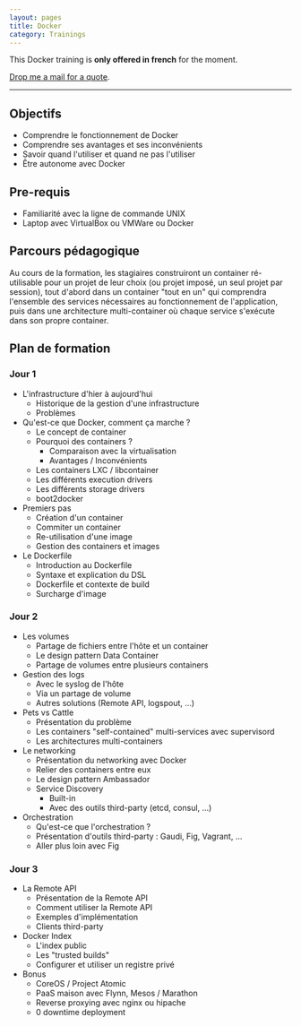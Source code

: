 ```yaml
---
layout: pages
title: Docker
category: Trainings
---
```


This Docker training is **only offered in french** for the moment.

[Drop me a mail for a quote](mailto:geoffrey.bachelet@gmail.com).

<!-- {% include see_also_the_docker_101_book.html %} -->

---

## Objectifs

* Comprendre le fonctionnement de Docker
* Comprendre ses avantages et ses inconvénients
* Savoir quand l'utiliser et quand ne pas l'utiliser
* Être autonome avec Docker

## Pre-requis

* Familiarité avec la ligne de commande UNIX
* Laptop avec VirtualBox ou VMWare ou Docker

## Parcours pédagogique

Au cours de la formation, les stagiaires construiront un container ré-utilisable pour un projet de leur choix (ou projet imposé, un seul projet par session), tout d'abord dans un container "tout en un" qui comprendra l'ensemble des services nécessaires au fonctionnement de l'application, puis dans une architecture multi-container où chaque service s'exécute dans son propre container.

## Plan de formation

### Jour 1

* L'infrastructure d'hier à aujourd'hui
  * Historique de la gestion d'une infrastructure
  * Problèmes
* Qu'est-ce que Docker, comment ça marche ?
  * Le concept de container
  * Pourquoi des containers ?
    * Comparaison avec la virtualisation
    * Avantages / Inconvénients
  * Les containers LXC / libcontainer
  * Les différents execution drivers
  * Les différents storage drivers
  * boot2docker
* Premiers pas
  * Création d'un container
  * Commiter un container
  * Re-utilisation d'une image
  * Gestion des containers et images
* Le Dockerfile
  * Introduction au Dockerfile
  * Syntaxe et explication du DSL
  * Dockerfile et contexte de build
  * Surcharge d'image

### Jour 2

* Les volumes
  * Partage de fichiers entre l'hôte et un container
  * Le design pattern Data Container
  * Partage de volumes entre plusieurs containers
* Gestion des logs
  * Avec le syslog de l'hôte
  * Via un partage de volume
  * Autres solutions (Remote API, logspout, ...)
* Pets vs Cattle
  * Présentation du problème
  * Les containers "self-contained" multi-services avec supervisord
  * Les architectures multi-containers
* Le networking
  * Présentation du networking avec Docker
  * Relier des containers entre eux
  * Le design pattern Ambassador
  * Service Discovery
    * Built-in
    * Avec des outils third-party (etcd, consul, ...)
* Orchestration
  * Qu'est-ce que l'orchestration ?
  * Présentation d'outils third-party : Gaudi, Fig, Vagrant, ...
  * Aller plus loin avec Fig

### Jour 3

* La Remote API
  * Présentation de la Remote API
  * Comment utiliser la Remote API
  * Exemples d'implémentation
  * Clients third-party
* Docker Index
  * L'index public
  * Les "trusted builds"
  * Configurer et utiliser un registre privé
* Bonus
  * CoreOS / Project Atomic
  * PaaS maison avec Flynn, Mesos / Marathon
  * Reverse proxying avec nginx ou hipache
  * 0 downtime deployment
